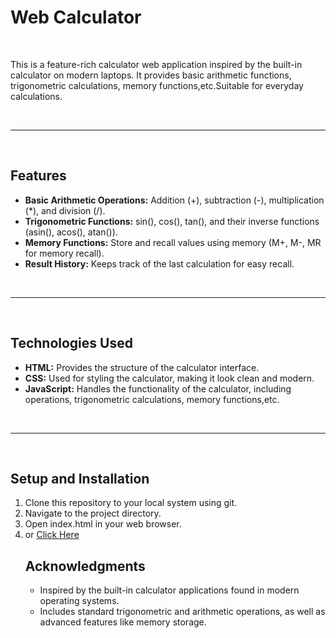 <h1>Web Calculator</h1>
<br>
<p>This is a feature-rich calculator web application inspired by the built-in calculator on modern laptops. It provides basic arithmetic functions, trigonometric calculations, memory functions,etc.Suitable for everyday calculations.</p>

<br>
<hr>
<br>
<h2>Features</h2>
<ul>
<li><b>Basic Arithmetic Operations:</b> Addition (+), subtraction (-), multiplication (*), and division (/).</li>
<li><b>Trigonometric Functions:</b> sin(), cos(), tan(), and their inverse functions (asin(), acos(), atan()).</li>
<li><b>Memory Functions:</b> Store and recall values using memory (M+, M-, MR for memory recall).</li>
<li><b>Result History:</b> Keeps track of the last calculation for easy recall.</li>
</ul>
<br>
<hr>
<br>
<h2>Technologies Used</h2>
<ul>
<li><b>HTML:</b> Provides the structure of the calculator interface.</li>
<li><b>CSS:</b> Used for styling the calculator, making it look clean and modern.</li>
<li><b>JavaScript:</b> Handles the functionality of the calculator, including operations, trigonometric calculations, memory functions,etc.</li>
</ul>
<br>
<hr>
<br>
<h2>Setup and Installation</h2>
<ol>
<li>Clone this repository to your local system using git.</li>
<li>Navigate to the project directory.</li>
<li>Open index.html in your web browser.</li>
<li>or <a href="[http://127.0.0.1:5500/Calculator/index.html](https://amina0426.github.io/web_calc/)">Click Here</a>



<h2>Acknowledgments</h2>
<ul>
<li>Inspired by the built-in calculator applications found in modern operating systems.</li>
<li>Includes standard trigonometric and arithmetic operations, as well as advanced features like memory storage.</li>
</ul>
